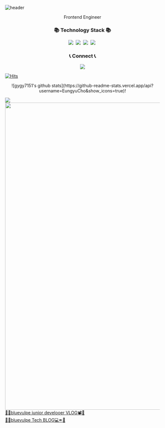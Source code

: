 
![header](https://capsule-render.vercel.app/api?&type=wave&color=gradient&text=Davey&height=300)

<p align="center">
Frontend Engineer <br>
</p>
<h3 align="center">📚 Technology Stack 📚</h3>

<p align="center">
  <img src="https://img.shields.io/badge/-Javascript-F7DF1E?&logo=Javascript&logoColor=black"/></a>&nbsp
  <img src="https://img.shields.io/badge/-Python-3178C6?&logo=Typescript&logoColor=white"/></a>&nbsp
  <img src="https://img.shields.io/badge/-React-61DAFB?&logo=React&logoColor=white"/></a>&nbsp
  <img src="https://img.shields.io/badge/-Nextjs-000000?&logo=Next.js&logoColor=white"/></a>&nbsp
</p>

<h3 align="center">📞 Connect 📞</h3>

<p align="center">
  <a href="mailto:gameclow2@gmail.com"><img src="https://img.shields.io/badge/Gmail-d14836?style=flat-square&logo=Gmail&logoColor=white&link=mailto:gameclow2@gmail.com"/></a>
  
[![Hits](https://hits.seeyoufarm.com/api/count/incr/badge.svg?url=https%3A%2F%2Fgithub.com%2Feungyucho%2Fhit-counter&count_bg=%23E9A61A&title_bg=%23BDC1E1&icon=&icon_color=%23DBAC2D&title=hits&edge_flat=true)](https://hits.seeyoufarm.com)
</p>
<div align="center">
  ![gygy7151's github stats](https://github-readme-stats.vercel.app/api?username=EungyuCho&show_icons=true)!
</div>

![](https://komarev.com/ghpvc/?username=korany-lee&label=views&style=plastic&color=blue)
<img src="bio2_gif.gif" width="1000">
<a target="_blank" href="https://foxvox.tistory.com/"> 💙🦊bluevulpe junior develooer VLOG📽💙</a><br>
<a target="_blank" href="https://www.youtube.com/channel/UC8tyIHA9NzE3FcttppU8Wfg"> 💙🦊bluevulpe Tech BLOG💻✒💙</a><br>

<!--
**gygy7151/gygy7151** is a ✨ _special_ ✨ repository because its `README.md` (this file) appears on your GitHub profile.

